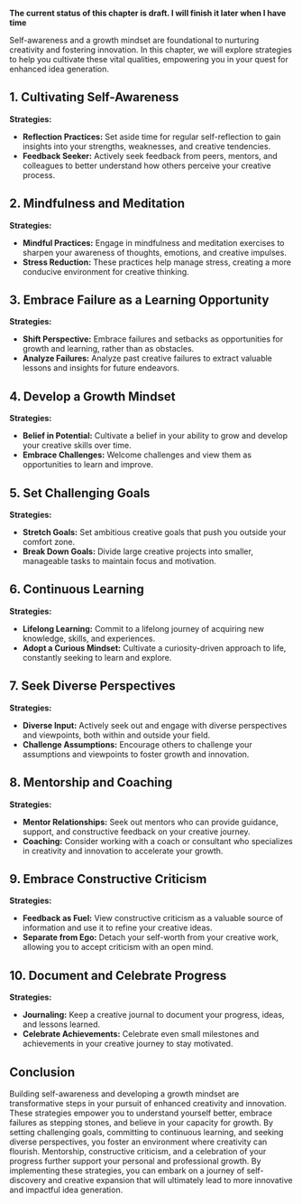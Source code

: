 **The current status of this chapter is draft. I will finish it later when I have time**

Self-awareness and a growth mindset are foundational to nurturing creativity and fostering innovation. In this chapter, we will explore strategies to help you cultivate these vital qualities, empowering you in your quest for enhanced idea generation.

**1. Cultivating Self-Awareness**
---------------------------------

**Strategies:**

* **Reflection Practices:** Set aside time for regular self-reflection to gain insights into your strengths, weaknesses, and creative tendencies.
* **Feedback Seeker:** Actively seek feedback from peers, mentors, and colleagues to better understand how others perceive your creative process.

**2. Mindfulness and Meditation**
---------------------------------

**Strategies:**

* **Mindful Practices:** Engage in mindfulness and meditation exercises to sharpen your awareness of thoughts, emotions, and creative impulses.
* **Stress Reduction:** These practices help manage stress, creating a more conducive environment for creative thinking.

**3. Embrace Failure as a Learning Opportunity**
------------------------------------------------

**Strategies:**

* **Shift Perspective:** Embrace failures and setbacks as opportunities for growth and learning, rather than as obstacles.
* **Analyze Failures:** Analyze past creative failures to extract valuable lessons and insights for future endeavors.

**4. Develop a Growth Mindset**
-------------------------------

**Strategies:**

* **Belief in Potential:** Cultivate a belief in your ability to grow and develop your creative skills over time.
* **Embrace Challenges:** Welcome challenges and view them as opportunities to learn and improve.

**5. Set Challenging Goals**
----------------------------

**Strategies:**

* **Stretch Goals:** Set ambitious creative goals that push you outside your comfort zone.
* **Break Down Goals:** Divide large creative projects into smaller, manageable tasks to maintain focus and motivation.

**6. Continuous Learning**
--------------------------

**Strategies:**

* **Lifelong Learning:** Commit to a lifelong journey of acquiring new knowledge, skills, and experiences.
* **Adopt a Curious Mindset:** Cultivate a curiosity-driven approach to life, constantly seeking to learn and explore.

**7. Seek Diverse Perspectives**
--------------------------------

**Strategies:**

* **Diverse Input:** Actively seek out and engage with diverse perspectives and viewpoints, both within and outside your field.
* **Challenge Assumptions:** Encourage others to challenge your assumptions and viewpoints to foster growth and innovation.

**8. Mentorship and Coaching**
------------------------------

**Strategies:**

* **Mentor Relationships:** Seek out mentors who can provide guidance, support, and constructive feedback on your creative journey.
* **Coaching:** Consider working with a coach or consultant who specializes in creativity and innovation to accelerate your growth.

**9. Embrace Constructive Criticism**
-------------------------------------

**Strategies:**

* **Feedback as Fuel:** View constructive criticism as a valuable source of information and use it to refine your creative ideas.
* **Separate from Ego:** Detach your self-worth from your creative work, allowing you to accept criticism with an open mind.

**10. Document and Celebrate Progress**
---------------------------------------

**Strategies:**

* **Journaling:** Keep a creative journal to document your progress, ideas, and lessons learned.
* **Celebrate Achievements:** Celebrate even small milestones and achievements in your creative journey to stay motivated.

**Conclusion**
--------------

Building self-awareness and developing a growth mindset are transformative steps in your pursuit of enhanced creativity and innovation. These strategies empower you to understand yourself better, embrace failures as stepping stones, and believe in your capacity for growth. By setting challenging goals, committing to continuous learning, and seeking diverse perspectives, you foster an environment where creativity can flourish. Mentorship, constructive criticism, and a celebration of your progress further support your personal and professional growth. By implementing these strategies, you can embark on a journey of self-discovery and creative expansion that will ultimately lead to more innovative and impactful idea generation.

